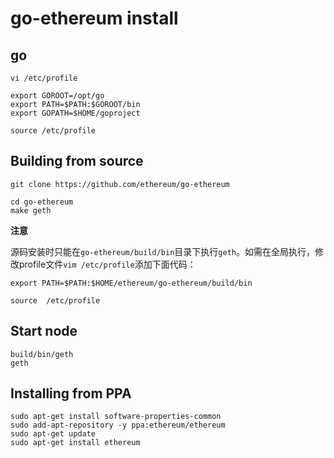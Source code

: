 # go-ethereum install 

## go 

```
vi /etc/profile
```

```
export GOROOT=/opt/go
export PATH=$PATH:$GOROOT/bin
export GOPATH=$HOME/goproject
```

```
source /etc/profile
```

##  Building from source

```
git clone https://github.com/ethereum/go-ethereum
```
```
cd go-ethereum
make geth
```
**注意**

源码安装时只能在`go-ethereum/build/bin`目录下执行`geth`。如需在全局执行，修改profile文件`vim /etc/profile`添加下面代码：
```
export PATH=$PATH:$HOME/ethereum/go-ethereum/build/bin
```
```
source  /etc/profile
```
##  Start  node

```
build/bin/geth
geth 
```

## Installing from PPA
```
sudo apt-get install software-properties-common
sudo add-apt-repository -y ppa:ethereum/ethereum
sudo apt-get update
sudo apt-get install ethereum
```

